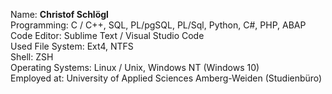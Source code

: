 Name: **Christof Schlögl**  
Programming: C / C++, SQL,  PL/pgSQL, PL/Sql, Python, C#, PHP, ABAP  
Code Editor: Sublime Text / Visual Studio Code  
Used File System: Ext4, NTFS  
Shell: ZSH  
Operating Systems: Linux / Unix, Windows NT (Windows 10)  
Employed at: University of Applied Sciences Amberg-Weiden (Studienbüro)  
